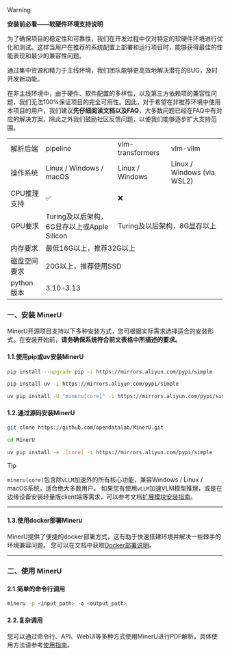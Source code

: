 
> [!WARNING]
> **安装前必看——软硬件环境支持说明**
> 
> 为了确保项目的稳定性和可靠性，我们在开发过程中仅对特定的软硬件环境进行优化和测试。这样当用户在推荐的系统配置上部署和运行项目时，能够获得最佳的性能表现和最少的兼容性问题。
>
> 通过集中资源和精力于主线环境，我们团队能够更高效地解决潜在的BUG，及时开发新功能。
>
> 在非主线环境中，由于硬件、软件配置的多样性，以及第三方依赖项的兼容性问题，我们无法100%保证项目的完全可用性。因此，对于希望在非推荐环境中使用本项目的用户，我们建议**先仔细阅读文档以及FAQ**，大多数问题已经在FAQ中有对应的解决方案，除此之外我们鼓励社区反馈问题，以便我们能够逐步扩大支持范围。

<table>
    <tr>
        <td>解析后端</td>
        <td>pipeline</td>
        <td>vlm-transformers</td>
        <td>vlm-vllm</td>
    </tr>
    <tr>
        <td>操作系统</td>
        <td>Linux / Windows / macOS</td>
        <td>Linux / Windows</td>
        <td>Linux / Windows (via WSL2)</td>
    </tr>
    <tr>
        <td>CPU推理支持</td>
        <td>✅</td>
        <td colspan="2">❌</td>
    </tr>
    <tr>
        <td>GPU要求</td>
        <td>Turing及以后架构，6G显存以上或Apple Silicon</td>
        <td colspan="2">Turing及以后架构，8G显存以上</td>
    </tr>
    <tr>
        <td>内存要求</td>
        <td colspan="3">最低16G以上，推荐32G以上</td>
    </tr>
    <tr>
        <td>磁盘空间要求</td>
        <td colspan="3">20G以上，推荐使用SSD</td>
    </tr>
    <tr>
        <td>python版本</td>
        <td colspan="3">3.10-3.13</td>
    </tr>
</table>

### 一、安装 MinerU

MinerU开源项目支持以下多种安装方式，您可根据实际需求选择适合的安装形式。在安装开始前，**请务确保系统符合前文表格中所描述的要求。**



#### 1.1.使用pip或uv安装MinerU
```bash
pip install --upgrade pip -i https://mirrors.aliyun.com/pypi/simple

pip install uv -i https://mirrors.aliyun.com/pypi/simple

uv pip install -U "mineru[core]" -i https://mirrors.aliyun.com/pypi/simple 
```

#### 1.2.通过源码安装MinerU
```bash
git clone https://github.com/opendatalab/MinerU.git

cd MinerU

uv pip install -e .[core] -i https://mirrors.aliyun.com/pypi/simple
```

> [!TIP]
> `mineru[core]`包含除`vLLM`加速外的所有核心功能，兼容Windows / Linux / macOS系统，适合绝大多数用户。
> 如果您有使用`vLLM`加速VLM模型推理，或是在边缘设备安装轻量版client端等需求，可以参考文档[扩展模块安装指南](https://opendatalab.github.io/MinerU/zh/quick_start/extension_modules/)。

---
 
#### 1.3.使用docker部署Mineru
MinerU提供了便捷的docker部署方式，这有助于快速搭建环境并解决一些棘手的环境兼容问题。
您可以在文档中获取[Docker部署说明](https://opendatalab.github.io/MinerU/zh/quick_start/docker_deployment/)。

---

### 二、使用 MinerU

#### 2.1.简单的命令行调用
```bash
mineru -p <input_path> -o <output_path>
```

#### 2.2.复杂调用
您可以通过命令行、API、WebUI等多种方式使用MinerU进行PDF解析，具体使用方法请参考[使用指南](https://opendatalab.github.io/MinerU/zh/usage/)。
